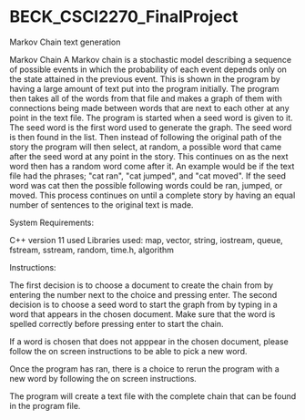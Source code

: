 # BECK_CSCI2270_FinalProject
Markov Chain text generation

Markov Chain
A Markov chain is a stochastic model describing a sequence of possible events in which the probability of each event depends only on the state attained in the previous event.
This is shown in the program by having a large amount of text put into the program initially. The program then takes all of the words from that file and makes a 
graph of them with connections being made between words that are next to each other at any point in the text file. The program is started when a seed word is given to it. The seed word is the first word used to generate the graph.  The seed word is then 
found in the list. Then instead of following the original path of the story the program will then select, at random, a possible word that came after the seed word
at any point in the story. This continues on as the next word then has a random word come after it. An example would be if the text file had the phrases; "cat ran",
"cat jumped", and "cat moved". If the seed word was cat then the possible following words could be ran, jumped, or moved. This process continues on until a complete story by having an equal number of sentences to the original text
is made.

System Requirements:

C++ version 11 used
Libraries used: map, vector, string, iostream, queue, fstream, sstream, random, time.h, algorithm

Instructions:

The first decision is to choose a document to create the chain from by entering the number next to the choice and pressing enter.
The second decision is to choose a seed word to start the graph from by typing in a word that appears in the chosen document.  Make sure that the word is spelled correctly before pressing enter to start the chain.

If a word is chosen that does not apppear in the chosen document, please follow the on screen instructions to be able to pick a new word.

Once the program has ran, there is a choice to rerun the program with a new word by following the on screen instructions.


The program will create a text file with the complete chain that can be found in the program file.
